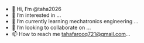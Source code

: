 - 👋 Hi, I’m @taha2026
- 👀 I’m interested in ...
- 🌱 I’m currently learning mechatronics engineering ...
- 💞️ I’m looking to collaborate on ...
- 📫 How to reach me tahafarooq721@gmail.com...

<!---
taha2026/taha2026 is a ✨ special ✨ repository because its `README.md` (this file) appears on your GitHub profile.
You can click the Preview link to take a look at your changes.
--->
